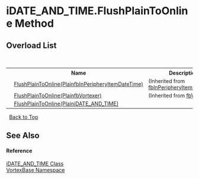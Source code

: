 # iDATE_AND_TIME.FlushPlainToOnline Method 
 


## Overload List
&nbsp;<table><tr><th></th><th>Name</th><th>Description</th></tr><tr><td>![Public method](media/pubmethod.gif "Public method")</td><td><a href="M_VortexBase_fbInPeripheryItemDateTime_FlushPlainToOnline.md">FlushPlainToOnline(PlainfbInPeripheryItemDateTime)</a></td><td> (Inherited from <a href="T_VortexBase_fbInPeripheryItemDateTime.md">fbInPeripheryItemDateTime</a>.)</td></tr><tr><td>![Public method](media/pubmethod.gif "Public method")</td><td><a href="M_VortexBase_fbVortexer_FlushPlainToOnline.md">FlushPlainToOnline(PlainfbVortexer)</a></td><td> (Inherited from <a href="T_VortexBase_fbVortexer.md">fbVortexer</a>.)</td></tr><tr><td>![Public method](media/pubmethod.gif "Public method")</td><td><a href="M_VortexBase_iDATE_AND_TIME_FlushPlainToOnline.md">FlushPlainToOnline(PlainiDATE_AND_TIME)</a></td><td /></tr></table>&nbsp;
<a href="#idate_and_time.flushplaintoonline-method">Back to Top</a>

## See Also


#### Reference
<a href="T_VortexBase_iDATE_AND_TIME.md">iDATE_AND_TIME Class</a><br /><a href="N_VortexBase.md">VortexBase Namespace</a><br />